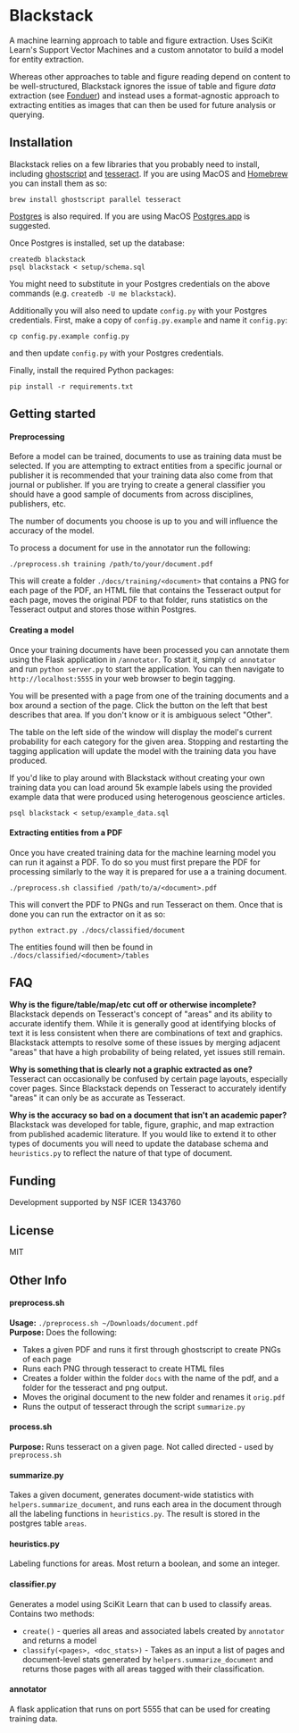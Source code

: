 # Blackstack

A machine learning approach to table and figure extraction. Uses SciKit Learn's Support Vector Machines and a custom annotator to build a model for entity extraction.  

Whereas other approaches to table and figure reading depend on content to be well-structured, Blackstack ignores the issue of table and figure _data_ extraction (see [Fonduer](https://github.com/HazyResearch/fonduer)) and instead uses a format-agnostic approach to extracting entities as images that can then be used for future analysis or querying.

## Installation

Blackstack relies on a few libraries that you probably need to install, including [ghostscript](https://www.ghostscript.com) and [tesseract](https://github.com/tesseract-ocr/tesseract). If you are using MacOS and [Homebrew](https://brew.sh) you can install them as so:

````
brew install ghostscript parallel tesseract
````

[Postgres](https://www.postgresql.org) is also required. If you are using MacOS [Postgres.app](https://postgresapp.com) is suggested.

Once Postgres is installed, set up the database:
````
createdb blackstack
psql blackstack < setup/schema.sql
````

You might need to substitute in your Postgres credentials on the above commands (e.g. `createdb -U me blackstack`).

Additionally you will also need to update `config.py` with your Postgres credentials. First, make a copy of `config.py.example` and name it `config.py`:

````
cp config.py.example config.py
````

and then update `config.py` with your Postgres credentials.

Finally, install the required Python packages:

````
pip install -r requirements.txt
````

## Getting started

#### Preprocessing
Before a model can be trained, documents to use as training data must be selected. If you are attempting to extract entities from a specific journal or publisher it is recommended that your training data also come from that journal or publisher. If you are trying to create a general classifier you should have a good sample of documents from across disciplines, publishers, etc.

The number of documents you choose is up to you and will influence the accuracy of the model.

To process a document for use in the annotator run the following:
````
./preprocess.sh training /path/to/your/document.pdf
````

This will create a folder `./docs/training/<document>` that contains a PNG for each page of the PDF, an HTML file that contains the Tesseract output for each page, moves the original PDF to that folder, runs statistics on the Tesseract output and stores those within Postgres.


#### Creating a model
Once your training documents have been processed you can annotate them using the Flask application in `/annotator`. To start it, simply `cd annotator` and run `python server.py` to start the application. You can then navigate to `http://localhost:5555` in your web browser to begin tagging.

You will be presented with a page from one of the training documents and a box around a section of the page. Click the button on the left that best describes that area. If you don't know or it is ambiguous select "Other".

The table on the left side of the window will display the model's current probability for each category for the given area. Stopping and restarting the tagging application will update the model with the training data you have produced.

If you'd like to play around with Blackstack without creating your own training data you can load around 5k example labels using the provided example data that were produced using heterogenous geoscience articles.

````
psql blackstack < setup/example_data.sql
````

#### Extracting entities from a PDF
Once you have created training data for the machine learning model you can run it against a PDF. To do so you must first prepare the PDF for processing similarly to the way it is prepared for use a a training document.

````
./preprocess.sh classified /path/to/a/<document>.pdf
````

This will convert the PDF to PNGs and run Tesseract on them. Once that is done you can run the extractor on it as so:

````
python extract.py ./docs/classified/document
````

The entities found will then be found in `./docs/classified/<document>/tables`


## FAQ

__Why is the figure/table/map/etc cut off or otherwise incomplete?__  
Blackstack depends on Tesseract's concept of "areas" and its ability to accurate identify them. While it is generally good at identifying blocks of text it is less consistent when there are combinations of text and graphics. Blackstack attempts to resolve some of these issues by merging adjacent "areas" that have a high probability of being related, yet issues still remain.

__Why is something that is clearly not a graphic extracted as one?__  
Tesseract can occasionally be confused by certain page layouts, especially cover pages. Since Blackstack depends on Tesseract to accurately identify "areas" it can only be as accurate as Tesseract.

__Why is the accuracy so bad on a document that isn't an academic paper?__
Blackstack was developed for table, figure, graphic, and map extraction from published academic literature. If you would like to extend it to other types of documents you will need to update the database schema and `heuristics.py` to reflect the nature of that type of document.

## Funding
Development supported by NSF ICER 1343760

## License
MIT

## Other Info
#### preprocess.sh
**Usage:**  `./preprocess.sh ~/Downloads/document.pdf`  
**Purpose:** Does the following:
+ Takes a given PDF and runs it first through ghostscript to create PNGs of each page
+ Runs each PNG through tesseract to create HTML files
+ Creates a folder within the folder `docs` with the name of the pdf, and a folder for the tesseract and png output.
+ Moves the original document to the new folder and renames it `orig.pdf`
+ Runs the output of tesseract through the script `summarize.py`

#### process.sh
**Purpose:** Runs tesseract on a given page. Not called directed - used by `preprocess.sh`  

#### summarize.py
Takes a given document, generates document-wide statistics with `helpers.summarize_document`, and runs each area in the document
through all the labeling functions in `heuristics.py`. The result is stored in the postgres table `areas`.

#### heuristics.py
Labeling functions for areas. Most return a boolean, and some an integer.

#### classifier.py
Generates a model using SciKit Learn that can b used to classify areas. Contains two methods:
+ `create()` - queries all areas and associated labels created by `annotator` and returns a model
+ `classify(<pages>, <doc_stats>)` - Takes as an input a list of pages and document-level stats generated by `helpers.summarize_document`
and returns those pages with all areas tagged with their classification.

#### annotator
A flask application that runs on port 5555 that can be used for creating training data.
